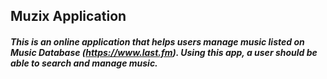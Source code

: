 ## Muzix Application

##### This is an online application that helps users manage music listed on Music Database (https://www.last.fm). Using this app, a user should be able to search and manage music.

